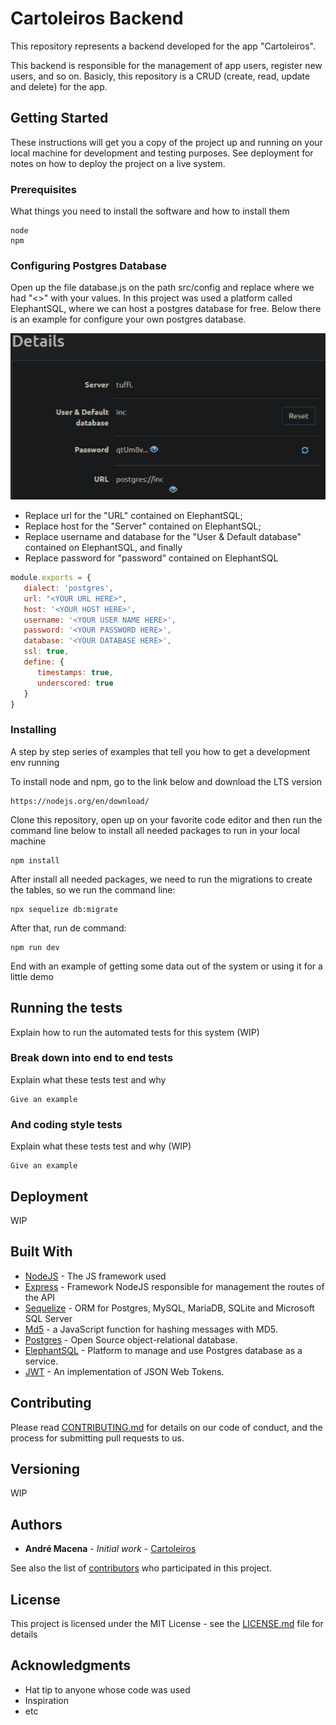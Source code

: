 # Cartoleiros Backend
 This repository represents a backend developed for the app "Cartoleiros".

This backend is responsible for the management of app users, register new users, and so on. Basicly, this repository is a CRUD (create, read, update and delete) for the app.

## Getting Started

These instructions will get you a copy of the project up and running on your local machine for development and testing purposes. See deployment for notes on how to deploy the project on a live system.

### Prerequisites

What things you need to install the software and how to install them

```
node
npm 
```
### Configuring Postgres Database

Open up the file database.js on the path src/config and replace where we had "<>" with your values. In this project was used a platform called ElephantSQL, where we can host a postgres database for free. Below there is an example for configure your own postgres database.

<p align="center">
  <img src="src/images/postgres.png"/>
</p>

* Replace url for the "URL" contained on ElephantSQL;
* Replace host for the "Server" contained on ElephantSQL;
* Replace username and database for the "User & Default database" contained on ElephantSQL, and finally
* Replace password for "password" contained on ElephantSQL
``` Javascript
module.exports = {
   dialect: 'postgres',
   url: "<YOUR URL HERE>",
   host: '<YOUR HOST HERE>',
   username: '<YOUR USER NAME HERE>',
   password: '<YOUR PASSWORD HERE>',
   database: '<YOUR DATABASE HERE>',
   ssl: true,
   define: {
      timestamps: true,
      underscored: true
   }
}
```

### Installing

A step by step series of examples that tell you how to get a development env running

To install node and npm, go to the link below and download the LTS version

``` 
https://nodejs.org/en/download/
```

Clone this repository, open up on your favorite code editor and then run the command line below to install all needed packages to run in your local machine

``` 
npm install
```
After install all needed packages, we need to run the migrations to create the tables, so we run the command line:
```
npx sequelize db:migrate
```
After that, run de command:

```
npm run dev
```

End with an example of getting some data out of the system or using it for a little demo

## Running the tests

Explain how to run the automated tests for this system (WIP)

### Break down into end to end tests

Explain what these tests test and why

```
Give an example
```

### And coding style tests

Explain what these tests test and why (WIP)

```
Give an example
```

## Deployment

WIP

## Built With

* [NodeJS](https://nodejs.org/en/) - The JS framework used
* [Express](https://expressjs.com/en/4x/api.html) - Framework NodeJS responsible for management the routes of the API
* [Sequelize](https://sequelize.org/v5/) - ORM for Postgres, MySQL, MariaDB, SQLite and Microsoft SQL Server
* [Md5](https://www.npmjs.com/package/md5) - a JavaScript function for hashing messages with MD5.
* [Postgres](https://www.postgresql.org/) - Open Source object-relational database.
* [ElephantSQL](https://www.elephantsql.com/) - Platform to manage and use Postgres database as a service.
* [JWT](https://www.npmjs.com/package/jsonwebtoken) - An implementation of JSON Web Tokens.

## Contributing

Please read [CONTRIBUTING.md]() for details on our code of conduct, and the process for submitting pull requests to us.

## Versioning

WIP

## Authors

* **André Macena** - *Initial work* - [Cartoleiros](https://github.com/andrmacena/cartoleiros-backend)

See also the list of [contributors](https://github.com/andrmacena/cartoleiros-backend/graphs/contributors) who participated in this project.

## License

This project is licensed under the MIT License - see the [LICENSE.md](LICENSE.md) file for details

## Acknowledgments

* Hat tip to anyone whose code was used
* Inspiration
* etc
